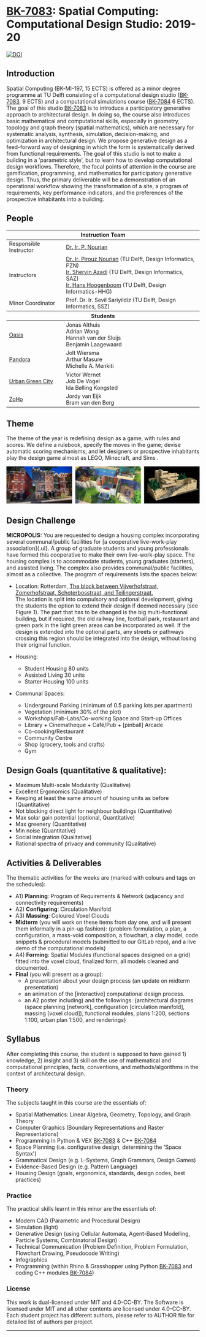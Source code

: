 # [BK-7083](https://studiegids.tudelft.nl/a101_displayCourse.do?course_id=52471): Spatial Computing: Computational Design Studio: 2019-20

[![DOI](https://zenodo.org/badge/309652846.svg)](https://zenodo.org/badge/latestdoi/309652846)


## Introduction

Spatial Computing (BK-MI-197, 15 ECTS) is offered as a minor degree
programme at TU Delft consisting of a computational design studio
([BK-7083], 9 ECTS) and a computational simulations course ([BK-7084] 6 ECTS).
The goal of this studio [BK-7083] is to introduce a participatory
generative approach to architectural design. In doing so, the course
also introduces basic mathematical and computational skills, especially
in geometry, topology and graph theory (spatial mathematics), which are
necessary for systematic analysis, synthesis, simulation,
decision-making, and optimization in architectural design. We propose
generative design as a feed-forward way of designing in which the form
is systematically derived from functional requirements. The goal of this
studio is not to make a building in a 'parametric style', but to learn
how to develop computational design workflows. Therefore, the focal
points of attention in the course are gamification, programming, and
mathematics for participatory generative design. Thus, the primary
deliverable will be a demonstration of an operational workflow showing
the transformation of a site, a program of requirements, key performance
indicators, and the preferences of the prospective inhabitants into a
building.

## People
<table width=100%>
    <thead >
        <tr class="header">
            <th colspan="2">Instruction Team</th>
        </tr>
    </thead>
    <tbody>
        <tr>
            <td>Responsible Instructor</td>
            <td><a href="mailto:p.nourian@tudelft.nl">Dr. Ir. P. Nourian</a></td>
        </tr>
        <tr>
            <td>Instructors</td>
            <td>
                <a href="mailto:p.nourian@tudelft.nl">Dr. Ir. Pirouz Nourian</a> (TU Delft, Design Informatics, PZN)<br>
                <a href="mailto:S.Azadi-1@tudelft.nl">Ir. Shervin Azadi</a> (TU Delft, Design Informatics, SAZ)<br>
                <a href="mailto:J.J.J.G.Hoogenboom@tudelft.nl">Ir. Hans Hoogenboom</a> (TU Delft, Design Informatics-HHG)<br>
            </td>
        </tr>
        <tr>
            <td>Minor Coordinator</td>
            <td>Prof. Dr. Ir. Sevil Sariyildiz (TU Delft, Design Informatics, SSZ)</td>
        </tr>
    </tbody>
    <thead>
        <tr class="header">
            <th colspan="2">Students</th>
        </tr>
    </thead>
    <tbody>
        <tr>
            <td>
                <a href="https://github.com/shervinazadi/spatial_computing_19/tree/master/Oasis">Oasis</a>
            </td>
            <td>
                Jonas Althuis <br>
                Adrian Wong <br>
                Hannah van der Sluijs <br>
                Benjamin Laagewaard
            </td>
        </tr>
        <tr>
            <td>
                <a href="https://github.com/shervinazadi/spatial_computing_19/tree/master/Pandora">Pandora</a>
            </td>
            <td>
                Jolt Wiersma<br>
                Arthur Masure<br>
                Michelle A. Menkiti
            </td>
        </tr>
        <tr>
            <td>
                <a href="https://github.com/shervinazadi/spatial_computing_19/tree/master/Urban_Green_City">Urban Green City</a>
            </td>
            <td>
                Victor Wernet <br>
                Job De Vogel <br>
                Ida Bølling Kongsted
            </td>
        </tr>
        <tr>
            <td>
                <a href="https://github.com/shervinazadi/spatial_computing_19/tree/master/ZoHo">ZoHo</a>
            </td>
            <td>
                Jordy van Eijk <br>
                Bram van den Berg
            </td>
        </tr>
    </tbody>
</table>

## Theme

The theme of the year is redefining design as a game, with rules and
scores. We define a rulebook, specify the moves in the game; devise
automatic scoring mechanisms; and let designers or prospective
inhabitants play the design game almost as LEGO, Minecraft, and Sims .

![Course Image](_course_info/pic_01.png)

## Design Challenge

**MICROPOLIS:** You are requested to design a housing complex
incorporating several communal/public facilities for [a cooperative
live-work-play association]{.ul}. A group of graduate students and young
professionals have formed this cooperative to make their own
live-work-play space. The housing complex is to accommodate students,
young graduates (starters), and assisted living. The complex also
provides communal/public facilities, almost as a collective. The program
of requirements lists the spaces below:

- Location: Rotterdam, [The block between Vijverhofstraat,
    Zomerhofstraat, Schoterbosstraat, and
    Teilingerstraat.](https://goo.gl/maps/8PM9Xu1LLL72)\
    The location is split into compulsory and optional development,
    giving the students the option to extend their design if deemed
    necessary (see Figure 1). The part that has to be changed is the big
    multi-functional building, but if required, the old railway line,
    football park, restaurant and green park in the light green areas
    can be incorporated as well. If the design is extended into the
    optional parts, any streets or pathways crossing this region should
    be integrated into the design, without losing their original
    function.

- Housing:
  - Student Housing 80 units
  - Assisted Living 30 units
  - Starter Housing 100 units
- Communal Spaces:
  - Underground Parking (minimum of 0.5 parking lots per apartment)
  - Vegetation (minimum 30% of the plot)
  - Workshops/Fab-Labs/Co-working Space and Start-up Offices
  - Library + Cinematheque + Café/Pub + \[pinball\] Arcade
  - Co-cooking/Restaurant
  - Community Centre
  - Shop (grocery, tools and crafts)
  - Gym

## Design Goals (quantitative & qualitative):

- Maximum Multi-scale Modularity (Qualitative)
- Excellent Ergonomics (Qualitative)
- Keeping at least the same amount of housing units as before
    (Quantitative)
- Not blocking direct light for neighbour buildings (Quantitative)
- Max solar gain potential (optional, Quantitative)
- Max greenery (Quantitative)
- Min noise (Quantitative)
- Social integration (Qualitative)
- Rational spectra of privacy and community (Qualitative)

## Activities & Deliverables


The thematic activities for the weeks are (marked with colours and tags
on the schedules):

- A1) **Planning**: Program of Requirements & Network (adjacency and
    connectivity requirements)
- A2) **Configuring**: Circulation Manifold
- A3) **Massing**: Coloured Voxel Clouds
- **Midterm** (you will work on these items from day one, and will
    present them informally in a pin-up fashion):
    {problem formulation, a plan, a configuration, a mass-void
    composition, a flowchart, a clay model, code snippets & procedural
    models (submitted to our GitLab repo), and a live demo of the
    computational models}
- A4) **Forming**: Spatial Modules (functional spaces designed on a
    grid) fitted into the voxel cloud, finalized form, all models
    cleaned and documented.
- **Final** (you will present as a group):
  - A presentation about your design process (an update on midterm presentation)
  - an animation of the \[interactive\] computational design process.
  - an A2 poster including) and the followings: {architectural diagrams (space planning \[network\], configuration \[circulation manifold\], massing \[voxel cloud\]), functional modules, plans 1:200, sections 1:100, urban plan 1:500, and renderings}

## Syllabus

After completing this course, the student is supposed to have gained 1)
knowledge, 2) insight and 3) skill on the use of mathematical and
computational principles, facts, conventions, and methods/algorithms in
the context of architectural design.

### Theory

The subjects taught in this course are the essentials of:

- Spatial Mathematics: Linear Algebra, Geometry, Topology, and Graph Theory
- Computer Graphics (Boundary Representations and Raster Representations)
- Programming in Python & VEX [BK-7083] & C++ [BK-7084]
- Space Planning (i.e. configurative design, determining the 'Space Syntax')
- Grammatical Design (e.g. L-Systems, Graph Grammars, Design Games)
- Evidence-Based Design (e.g. Pattern Language)
- Housing Design (goals, ergonomics, standards, design codes, best
    practices)

### Practice

The practical skills learnt in this minor are the essentials of:

- Modern CAD (Parametric and Procedural Design)
- Simulation (light)
- Generative Design (using Cellular Automata, Agent-Based Modelling, Particle Systems, Combinatorial Design)
- Technical Communication (Problem Definition, Problem Formulation, Flowchart Drawing, Pseudocode Writing)
- Infographics
- Programming (within Rhino & Grasshopper using Python [BK-7083] and
    coding C++ modules [BK-7084])

### License

This work is dual-licensed under MIT and 4.0-CC-BY. The Software is licensed under MIT and all other contents are licensed under 4.0-CC-BY. Each student project has different authors, please refer to AUTHOR file for detailed list of authors per project.

---
<!-- Links -->
[BK-7083]:https://studiegids.tudelft.nl/a101_displayCourse.do?course_id=52471
[BK-7084]:https://studiegids.tudelft.nl/a101_displayCourse.do?course_id=48906
